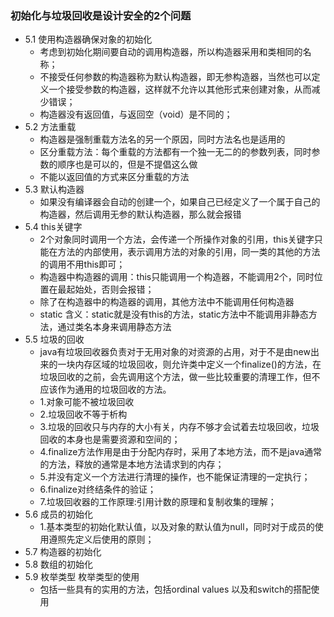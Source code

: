 ### 初始化与垃圾回收是设计安全的2个问题

* 5.1 使用构造器确保对象的初始化
  - 考虑到初始化期间要自动的调用构造器，所以构造器采用和类相同的名称；
  - 不接受任何参数的构造器称为默认构造器，即无参构造器，当然也可以定义一个接受参数的构造器，这样就不允许以其他形式来创建对象，从而减少错误；
  - 构造器没有返回值，与返回空（void）是不同的；
* 5.2 方法重载
  - 构造器是强制重载方法名的另一个原因，同时方法名也是适用的
  - 区分重载方法：每个重载的方法都有一个独一无二的的参数列表，同时参数的顺序也是可以的，但是不提倡这么做
  - 不能以返回值的方式来区分重载的方法
* 5.3 默认构造器
  - 如果没有编译器会自动的创建一个，如果自己已经定义了一个属于自己的构造器，然后调用无参的默认构造器，那么就会报错
* 5.4 this关键字
  - 2个对象同时调用一个方法，会传递一个所操作对象的引用，this关键字只能在方法的内部使用，表示调用方法的对象的引用，同一类的其他的方法的调用不用this即可；
  - 构造器中构造器的调用：this只能调用一个构造器，不能调用2个，同时位置在最起始处，否则会报错；
  - 除了在构造器中的构造器的调用，其他方法中不能调用任何构造器
  - static 含义：static就是没有this的方法，static方法中不能调用非静态方法，通过类名本身来调用静态方法
* 5.5 垃圾的回收
  - java有垃圾回收器负责对于无用对象的对资源的占用，对于不是由new出来的一块内存区域的垃圾回收，则允许类中定义一个finalize()的方法，在垃圾回收的之前，会先调用这个方法，做一些比较重要的清理工作，但不应该作为通用的垃圾回收的方法。
  - 1.对象可能不被垃圾回收
  - 2.垃圾回收不等于析构
  - 3.垃圾的回收只与内存的大小有关，内存不够才会试着去垃圾回收，垃圾回收的本身也是需要资源和空间的；
  - 4.finalize方法作用是由于分配内存时，采用了本地方法，而不是java通常的方法，释放的通常是本地方法请求到的内存；
  - 5.并没有定义一个方法进行清理的操作，也不能保证清理的一定执行；
  - 6.finalize对终结条件的验证；
  - 7.垃圾回收器的工作原理:引用计数的原理和复制收集的理解；
* 5.6 成员的初始化
  - 1.基本类型的初始化默认值，以及对象的默认值为null，同时对于成员的使用遵照先定义后使用的原则；
* 5.7 构造器的初始化
* 5.8 数组的初始化
* 5.9 枚举类型 枚举类型的使用
  - 包括一些具有的实用的方法，包括ordinal values 以及和switch的搭配使用


